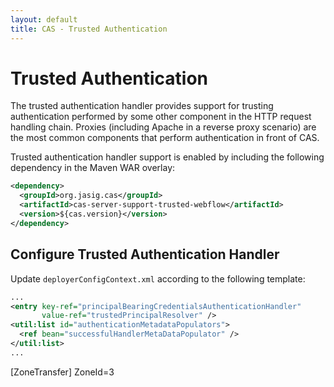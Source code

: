 ```yaml
---
layout: default
title: CAS - Trusted Authentication
---
```


# Trusted Authentication
The trusted authentication handler provides support for trusting authentication performed by some other component
in the HTTP request handling chain. Proxies (including Apache in a reverse proxy scenario) are the most common
components that perform authentication in front of CAS.

Trusted authentication handler support is enabled by including the following dependency in the Maven WAR overlay:

```xml
<dependency>
  <groupId>org.jasig.cas</groupId>
  <artifactId>cas-server-support-trusted-webflow</artifactId>
  <version>${cas.version}</version>
</dependency>
```


## Configure Trusted Authentication Handler
Update `deployerConfigContext.xml` according to the following template:

```xml
...
<entry key-ref="principalBearingCredentialsAuthenticationHandler"
       value-ref="trustedPrincipalResolver" />
<util:list id="authenticationMetadataPopulators">
  <ref bean="successfulHandlerMetaDataPopulator" />
</util:list>
...
```
[ZoneTransfer]
ZoneId=3
